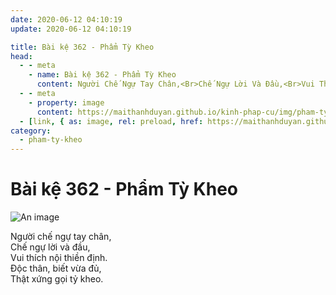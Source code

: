 ```yaml
---
date: 2020-06-12 04:10:19
update: 2020-06-12 04:10:19

title: Bài kệ 362 - Phẩm Tỳ Kheo
head:
  - - meta
    - name: Bài kệ 362 - Phẩm Tỳ Kheo
      content: Người Chế Ngự Tay Chân,<Br>Chế Ngự Lời Và Đầu,<Br>Vui Thích Nội Thiền Định.<Br>Ðộc Thân, Biết Vừa Đủ,<Br>Thật Xứng Gọi Tỷ Kheo.<Br>
  - - meta
    - property: image
      content: https://maithanhduyan.github.io/kinh-phap-cu/img/pham-ty-kheo/pham-ty-kheo-362.jpg
  - [link, { as: image, rel: preload, href: https://maithanhduyan.github.io/kinh-phap-cu/img/pham-ty-kheo/pham-ty-kheo-362.jpg }]
category:
  - pham-ty-kheo
---
```


# Bài kệ 362 - Phẩm Tỳ Kheo

![An image](/img/pham-ty-kheo/pham-ty-kheo-362.jpg)

Người chế ngự tay chân,<br>Chế ngự lời và đầu,<br>Vui thích nội thiền định.<br>Ðộc thân, biết vừa đủ,<br>Thật xứng gọi tỷ kheo.<br>
